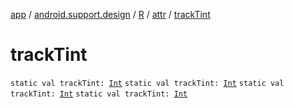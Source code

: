 [app](../../../index.md) / [android.support.design](../../index.md) / [R](../index.md) / [attr](index.md) / [trackTint](.)

# trackTint

`static val trackTint: `[`Int`](https://kotlinlang.org/api/latest/jvm/stdlib/kotlin/-int/index.html)
`static val trackTint: `[`Int`](https://kotlinlang.org/api/latest/jvm/stdlib/kotlin/-int/index.html)
`static val trackTint: `[`Int`](https://kotlinlang.org/api/latest/jvm/stdlib/kotlin/-int/index.html)
`static val trackTint: `[`Int`](https://kotlinlang.org/api/latest/jvm/stdlib/kotlin/-int/index.html)